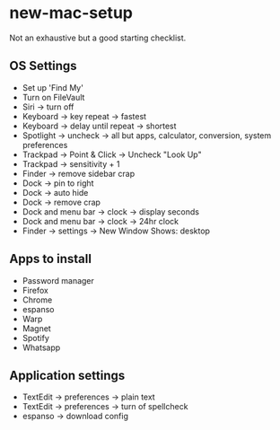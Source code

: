 # new-mac-setup

Not an exhaustive but a good starting checklist.

## OS Settings
- Set up 'Find My'
- Turn on FileVault
- Siri -> turn off
- Keyboard -> key repeat -> fastest
- Keyboard -> delay until repeat -> shortest
- Spotlight -> uncheck -> all but apps, calculator, conversion, system preferences
- Trackpad -> Point & Click -> Uncheck "Look Up"
- Trackpad -> sensitivity + 1
- Finder -> remove sidebar crap
- Dock -> pin to right
- Dock -> auto hide
- Dock -> remove crap
- Dock and menu bar -> clock -> display seconds
- Dock and menu bar -> clock -> 24hr clock
- Finder -> settings -> New Window Shows: desktop

## Apps to install
- Password manager
- Firefox
- Chrome
- espanso
- Warp
- Magnet
- Spotify
- Whatsapp

## Application settings
- TextEdit -> preferences -> plain text
- TextEdit -> preferences -> turn of spellcheck
- espanso -> download config
